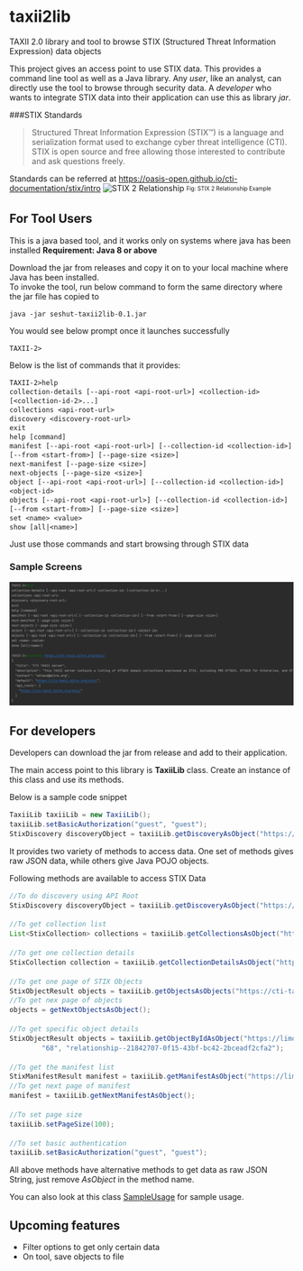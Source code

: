 # taxii2lib
TAXII 2.0 library and tool to browse STIX (Structured Threat Information Expression) data objects

This project gives an access point to use STIX data. This provides a command line tool as well as a Java library.
Any _user_, like an analyst, can directly use the tool to browse through security data.
A _developer_ who wants to integrate STIX data into their application can use this as library _jar_.

###STIX Standards

> Structured Threat Information Expression (STIX™) is a language and serialization format used to exchange cyber threat intelligence (CTI). STIX is open source and free allowing those interested to contribute and ask questions freely.

Standards can be referred at https://oasis-open.github.io/cti-documentation/stix/intro
![STIX 2 Relationship](https://oasis-open.github.io/cti-documentation/img/stix2_relationship_example_2.png)
<sub><sup>Fig: STIX 2 Relationship Example</sup></sub>
## For Tool Users
This is a java based tool, and it works only on systems where java has been installed
**Requirement: Java 8 or above**

Download the jar from releases and copy it on to your local machine where Java has been installed.  
To invoke the tool, run below command to form the same directory where the jar file has copied to
```
java -jar seshut-taxii2lib-0.1.jar
```
You would see below prompt once it launches successfully
```
TAXII-2>
```
Below is the list of commands that it provides:
```
TAXII-2>help
collection-details [--api-root <api-root-url>] <collection-id> [<collection-id-2>...]
collections <api-root-url>
discovery <discovery-root-url>
exit
help [command]
manifest [--api-root <api-root-url>] [--collection-id <collection-id>] [--from <start-from>] [--page-size <size>]
next-manifest [--page-size <size>]
next-objects [--page-size <size>]
object [--api-root <api-root-url>] [--collection-id <collection-id>] <object-id>
objects [--api-root <api-root-url>] [--collection-id <collection-id>] [--from <start-from>] [--page-size <size>]
set <name> <value>
show [all|<name>]
```
Just use those commands and start browsing through STIX data

### Sample Screens
![Sample Screenshot](assets/img/Taxii2Lib-Sample.png)

## For developers
Developers can download the jar from release and add to their application.

The main access point to this library is **TaxiiLib** class. Create an instance of this class and use its methods.

Below is a sample code snippet
```java
TaxiiLib taxiiLib = new TaxiiLib();
taxiiLib.setBasicAuthorization("guest", "guest");
StixDiscovery discoveryObject = taxiiLib.getDiscoveryAsObject("https://cti-taxii.mitre.org/taxii");
```
It provides two variety of methods to access data. One set of methods gives raw JSON data, while others give Java POJO objects.

Following methods are available to access STIX Data
```java
//To do discovery using API Root
StixDiscovery discoveryObject = taxiiLib.getDiscoveryAsObject("https://cti-taxii.mitre.org/taxii");

//To get collection list
List<StixCollection> collections = taxiiLib.getCollectionsAsObject("https://cti-taxii.mitre.org/stix/");

//To get one collection details
StixCollection collection = taxiiLib.getCollectionDetailsAsObject("https://cti-taxii.mitre.org/stix/", "2f669986-b40b-4423-b720-4396ca6a462b");

//To get one page of STIX Objects
StixObjectResult objects = taxiiLib.getObjectsAsObjects("https://cti-taxii.mitre.org/stix/", "2f669986-b40b-4423-b720-4396ca6a462b");
//To get nex page of objects
objects = getNextObjectsAsObject();

//To get specific object details
StixObjectResult objects = taxiiLib.getObjectByIdAsObject("https://limo.anomali.com/api/v1/taxii2/feeds",
		"68", "relationship--21842707-0f15-43bf-bc42-2bceadf2cfa2");

//To get the manifest list
StixManifestResult manifest = taxiiLib.getManifestAsObject("https://limo.anomali.com/api/v1/taxii2/feeds/", "68", -1, -1);
//To get next page of manifest
manifest = taxiiLib.getNextManifestAsObject();

//To set page size
taxiiLib.setPageSize(100);

//To set basic authentication
taxiiLib.setBasicAuthorization("guest", "guest");

```
All above methods have alternative methods to get data as raw JSON String, just remove _AsObject_ in the method name. 

You can also look at this class [SampleUsage](src/test/java/com/seshutechie/taxii2lib/test/SomeDirtyTest.java) for sample usage.

## Upcoming features
- Filter options to get only certain data
- On tool, save objects to file

